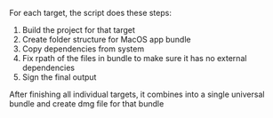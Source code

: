 For each target, the script does these steps:
1) Build the project for that target
2) Create folder structure for MacOS app bundle
3) Copy dependencies from system
4) Fix rpath of the files in bundle to make sure it has no external dependencies
5) Sign the final output

After finishing all individual targets, it combines into a single universal bundle and create dmg file for that bundle
